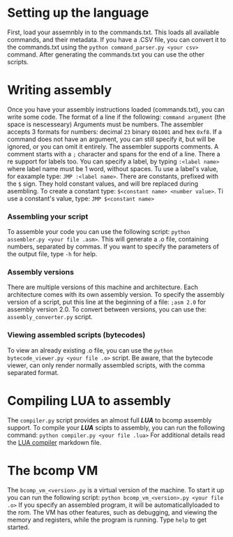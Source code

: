 # Setting up the language

First, load your assemnbly in to the commands.txt. This loads all available commands, and their metadata. If you have a .CSV file, you can convert it to the commands.txt using the `python command_parser.py <your csv>` command. After generating the commands.txt you can use the other scripts.

# Writing assembly

Once you have your assembly instructions loaded (commands.txt), you can write some code. The format of a line if the following: `command argument` (the space is nescesseary) Arguments must be numbers. The assembler accepts 3 formats for numbers: decimal `23` binary `0b1001` and hex `0xf8`. If a command does not have an argument, you can still specify it, but will be ignored, or you can omit it entirely. The assembler supports comments. A comment starts with a `;` character and spans for the end of a line. There a re support for labels too. You can specify a label, by typing `:<label name>` where label name must be 1 word, without spaces. Tu use a label's value, for eaxample type: `JMP :<label name>`. There are constants, prefixed with the `$` sign. They hold constant values, and will bre replaced during asembling. To create a constant type: `$<constant name> <number value>`. Ti use a constant's value, type: `JMP $<constant name>`

### Assembling your script

To assemble your code you can use the following script: `python assembler.py <your file .asm>`. This will generate a .o file, containing numbers, separated by commas. If you want to specify the parameters of the output file, type `-h` for help.

### Assembly versions

There are multiple versions of this machine and architecture. Each architecture comes with its own assembly version. To specify the assembly version of a script, put this line at the beginning of a file: `;asm 2.0` for assembly version 2.0. To convert between versions, you can use the: `assembly_converter.py` script.

### Viewing assembled scripts (bytecodes)

To view an already existing .o file, you can use the `python bytecode_viewer.py <your file .o>` script. Be aware, that the bytecode viewer, can only render normally assembled scripts, with the comma separated format.

# Compiling LUA to assembly

The `compiler.py` script provides an almost full ***LUA*** to bcomp assembly support. To compile your ***LUA*** scipts to assembly, you can run the following command: `python compiler.py <your file .lua>` For additional details read the [LUA compiler](doc/lua_compiler.md) markdown file.

# The bcomp VM

The `bcomp_vm_<version>.py` is a virtual version of the machine. To start it up you can run the following script: `python bcomp_vm_<version>.py <your file .o>` If you specify an assembled program, it will be automaticallyloaded to the rom. The VM has other features, such as debugging, and viewing the memory and registers, while the program is running. Type `help` to get started.